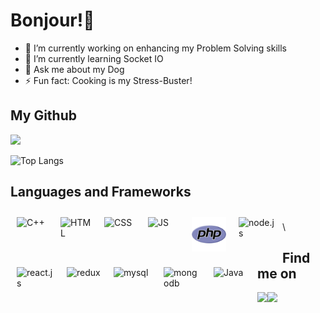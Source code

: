 # Bonjour!🤍

<!--
**bhavyashukla16/bhavyashukla16** is a ✨ _special_ ✨ repository because its `README.md` (this file) appears on your GitHub profile.

Here are some ideas to get you started:

- 🔭 I’m currently working on ...
- 🌱 I’m currently learning ...
- 👯 I’m looking to collaborate on ...
- 🤔 I’m looking for help with ...
- 💬 Ask me about ...
- 📫 How to reach me: ...
- 😄 Pronouns: ...
- ⚡ Fun fact: ...
-->

- 🔭 I’m currently working on enhancing my Problem Solving skills
- 🌱 I’m currently learning Socket IO
- 💬 Ask me about my Dog
- ⚡ Fun fact: Cooking is my Stress-Buster!

## My Github

<img height="180em" src="https://github-readme-stats.vercel.app/api?username=bhavyashukla16&show_icons=true&hide_border=true&count_private=true&include_all_commits=true&theme=radical" />

<!-- ![Bhavya_GitHub_Stats](https://github-readme-stats.vercel.app/api?username=bhavyashukla16&hide_border=true&show_icons=true&theme=synthwave) -->

![Top Langs](https://github-readme-stats.vercel.app/api/top-langs/?username=bhavyashukla16&hide_border=true&layout=compact&theme=radical)

## Languages and Frameworks

<img alt="C++" style="margin:10px" width="50em" height="50em" align="left" title="C++" src="https://img.icons8.com/color/48/000000/c-plus-plus-logo.png"/>
<img alt="HTML" style="margin:10px" width="50em" height="50em" align="left" title="HTML"  src="https://img.icons8.com/color/48/000000/html-5.png"/>
<img alt="CSS" style="margin:10px" width="50em" height="50em" align="left" title="CSS" src="https://img.icons8.com/color/48/000000/css3.png"/>
<img alt="JS" style="margin:10px" width="50em" height="50em" align="left" title="JS" src="https://img.icons8.com/color/48/000000/javascript-logo-1.png"/>
<img alt="PHP" style="margin:10px" width="55em" height="55em" align="left" title="PHP" src="https://raw.githubusercontent.com/github/explore/ccc16358ac4530c6a69b1b80c7223cd2744dea83/topics/php/php.png"/>
<img alt="node.js" style="margin:10px" width="60em" height="60em" align="left" title="Node.Js" src="https://img.icons8.com/color/48/000000/nodejs.png"/>
<img alt="react.js" style="margin:10px" width="60em" height="60em" align="left" title="React.Js" src="https://img.icons8.com/plasticine/100/000000/react.png"/>
<img alt="redux" style="margin:10px" width="55em" height="55em" align="left" title="Redux" src="https://img.icons8.com/color/48/000000/redux.png"/>
<img alt="mysql" style="margin:10px" width="60em" height="60em" align="left" title="mysql" src="https://img.icons8.com/fluent/48/000000/mysql-logo.png"/>
<img alt="mongodb" style="margin:10px" width="60em" height="60em" align="left" title="mongodb" src="https://img.icons8.com/color/48/000000/mongodb.png"/>
<img alt="Java" style="margin:10px" width="60em" height="60em" align="left" title="Java" src="https://img.icons8.com/color/48/000000/java-coffee-cup-logo.png"/>  <br />  \

## Find me on

<a href="https://www.linkedin.com/in/bhavya-shukla-698635192/"><img align="left" src="https://img.icons8.com/fluent/48/000000/linkedin.png"/></a>

<a href="https://twitter.com/Bhavyas96988979"><img align="left" src="https://img.icons8.com/color/48/000000/twitter--v1.png"/></a>
